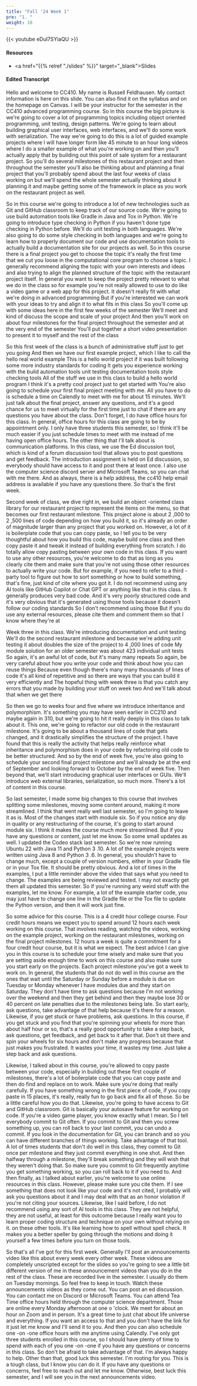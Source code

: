 ```yaml
---
title: "Fall '24 Week 1"
pre: "1. "
weight: 10
---
```


{{< youtube eDul7SYiaQU >}}

#### Resources

* <a href="{{% relref "./slides" %}}" target="_blank">Slides</a>

#### Edited Transcript

Hello and welcome to CC410. My name is Russell Feldhausen. My contact information is here on this slide. You can also find it on the syllabus and on the homepage on Canvas. I will be your instructor for the semester in the CC410 advanced programming course. So in this course the big picture is we're going to cover a lot of programming topics including object oriented programming, unit testing, design patterns. We're going to learn about building graphical user interfaces, web interfaces, and we'll do some work with serialization. The way we're going to do this is a lot of guided example projects where I will have longer form like 45 minute to an hour long videos where I do a smaller example of what you're working on and then you'll actually apply that by building out this point of sale system for a restaurant project. So you'll do several milestones of this restaurant project and then throughout the semester you'll also be thinking about and planning a final project that you'll probably spend about the last four weeks of class working on but we'll spend the whole semester actually thinking about it planning it and maybe getting some of the framework in place as you work on the restaurant project as well. 

So in this course we're going to introduce a lot of new technologies such as Git and GitHub classroom to keep track of our source code. We're going to use build automation tools like Gradle in Java and Tox in Python. We're going to introduce type checking in Python if you haven't done type checking in Python before. We'll do unit testing in both languages. We're also going to do some style checking in both languages and we're going to learn how to properly document our code and use documentation tools to actually build a documentation site for our projects as well. So in this course there is a final project you get to choose the topic it's really the first time that we cut you loose in the computational core program to choose a topic. I generally recommend aligning the topic with your own interests and ideas and also trying to align the planned structure of the topic with the restaurant project itself. In general you want to keep the project pretty relevant to what we do in the class so for example you're not really allowed to use to do like a video game or a web app for this project. It doesn't really fit with what we're doing in advanced programming But if you're interested we can work with your ideas to try and align it to what fits in this class So you'll come up with some ideas here in the first few weeks of the semester We'll meet and kind of discuss the scope and scale of your project And then you'll work on about four milestones for the final project throughout the semester and at the very end of the semester You'll put together a short video presentation to present it to myself and the rest of the class 

So this first week of the class is a bunch of administrative stuff just to get you going And then we have our first example project, which I like to call the hello real world example This is a hello world project if it was built following some more industry standards for coding It gets you experience working with the build automation tools unit testing documentation tools style checking tools All of the stuff we use in this class to build a hello world program I think it's a pretty cool project just to get started with You're also going to schedule your first final project meeting with me. All you have to do is schedule a time on Calendly to meet with me for about 15 minutes. We'll just talk about the final project, answer any questions, and it's a good chance for us to meet virtually for the first time just to chat if there are any questions you have about the class. Don't forget, I do have office hours for this class. In general, office hours for this class are going to be by appointment only. I only have three students this semester, so I think it'll be much easier if you just schedule times to meet with me instead of me having open office hours. The other thing that I'll talk about is communication platforms. In this class, we use the Ed discussion tool, which is kind of a forum discussion tool that allows you to post questions and get feedback. The introduction assignment is held on Ed discussion, so everybody should have access to it and post there at least once. I also use the computer science discord server and Microsoft Teams, so you can chat with me there. And as always, there is a help address, the cc410 help email address is available if you have any questions there. So that's the first week. 

Second week of class, we dive right in, we build an object -oriented class library for our restaurant project to represent the items on the menu, so that becomes our first restaurant milestone. This project alone is about 2 ,000 to 2 ,500 lines of code depending on how you build it, so it's already an order of magnitude larger than any project that you worked on. However, a lot of it is boilerplate code that you can copy paste, so I tell you to be very thoughtful about how you build this code, maybe build one class and then copy paste it and tweak it instead of building everything from scratch. I do totally allow copy pasting between your own code in this class. If you want to use any other resources, you're welcome to do that as long as you clearly cite them and make sure that you're not using those other resources to actually write your code. But for example, if you need to refer to a third -party tool to figure out how to sort something or how to build something, that's fine, just kind of cite where you got it. I do not recommend using any AI tools like GitHub Copilot or Chat GPT or anything like that in this class. It generally produces very bad code. And it's very poorly structured code and it's very obvious that it's generated using those tools because it doesn't follow our coding standards So I don't recommend using those But if you do use any external resources, please cite them and comment them so that I know where they're at 

Week three in this class. We're introducing documentation and unit testing We'll do the second restaurant milestone and because we're adding unit testing it about doubles the size of the project to 4 ,000 lines of code My module solution for an older semester was about 423 individual unit tests So again, it's an awful lot of code, but it's many many repeats So again, be very careful about how you write your code and think about how you can reuse things Because even though there's many many thousands of lines of code it's all kind of repetitive and so there are ways that you can build it very efficiently and The hopeful thing with week three is that you catch any errors that you made by building your stuff on week two And we'll talk about that when we get there 

So then we go to weeks four and five where we introduce inheritance and polymorphism. It's something you may have seen earlier in CC210 and maybe again in 310, but we're going to hit it really deeply in this class to talk about it. This one, we're going to refactor our old code in the restaurant milestone. It's going to be about a thousand lines of code that gets changed, and it drastically simplifies the structure of the project. I have found that this is really the activity that helps really reinforce what inheritance and polymorphism does in your code by refactoring old code to be better structured. And so by the end of week five, you're also going to schedule your second final project milestone and we'll already be at the end of September and looking forward to October by the end of week five. Then beyond that, we'll start introducing graphical user interfaces or GUIs. We'll introduce web external libraries, serialization, so much more. There's a lot of content in this course. 

So last semester, I made some big changes to this course that involves splitting some milestones, moving some content around, making it more streamlined. I think that went really well last semester, so I'm going to leave it as is. Most of the changes start with module six. So if you notice any dip in quality or any restructuring of the course, it's going to start around module six. I think it makes the course much more streamlined. But if you have any questions or content, just let me know. So some small updates as well. I updated the Codeo stack last semester. So we're now running Ubuntu 22 with Java 11 and Python 3 .10. A lot of the example projects were written using Java 8 and Python 3 .6. In general, you shouldn't have to change much, except a couple of version numbers, either in your Gradle file or in your Tox file. It should be pretty obvious. And a lot of times in the examples, I put a little reminder above the video that says what you need to change. The examples are being reviewed and tested. I may not exactly get them all updated this semester. So if you're running any weird stuff with the examples, let me know. For example, a lot of the example starter code, you may just have to change one line in the Gradle file or the Tox file to update the Python version, and then it will work just fine. 

So some advice for this course. This is a 4 credit hour college course. Four credit hours means we expect you to spend around 12 hours each week working on this course. That involves reading, watching the videos, working on the example project, working on the restaurant milestones, working on the final project milestones. 12 hours a week is quite a commitment for a four credit hour course, but it is what we expect. The best advice I can give you in this course is to schedule your time wisely and make sure that you are setting aside enough time to work on this course and also make sure you start early on the projects. Each project milestone you've got a week to work on. In general, the students that do not do well in this course are the ones that wait until the Saturday or Sunday before a module is due on Tuesday or Monday whenever I have modules due and they start on Saturday. They don't have time to ask questions because I'm not working over the weekend and then they get behind and then they maybe lose 30 or 40 percent on late penalties due to the milestones being late. So start early, ask questions, take advantage of that help because it's there for a reason. Likewise, if you get stuck or have problems, ask questions. In this course, if you get stuck and you find that you're spinning your wheels for more than about half hour or so, that's a really good opportunity to take a step back, ask questions, get feedback, and get back to it after that. Don't sit there and spin your wheels for six hours and don't make any progress because that just makes you frustrated. It wastes your time, it wastes my time. Just take a step back and ask questions. 

Likewise, I talked about in this course, you're allowed to copy paste between your code, especially in building out these first couple of milestones, there's a lot of boilerplate code that you can copy paste and then do find and replace on to work. Make sure you're doing that really carefully. If you have something wrong in the first piece of code, if you copy paste in 15 places, it's really, really fun to go back and fix all of those. So be a little careful how you do that. Likewise, you're going to have access to Git and GitHub classroom. Git is basically your autosave feature for working on code. If you're a video game player, you know exactly what I mean. So I tell everybody commit to Git often. If you commit to Git and then you screw something up, you can roll back to your last commit, you can undo a commit. If you look in the documentation for Git, you can branch and so you can have different branches of things working. Take advantage of that tool. A lot of times students that don't do well in this class, they commit to Git once per milestone and they just commit everything in one shot. And then halfway through a milestone, they'll break something and they will wish that they weren't doing that. So make sure you commit to Git frequently anytime you get something working, so you can roll back to it if you need to. And then finally, as I talked about earlier, you're welcome to use online resources in this class. However, please make sure you cite them. If I see something that does not look like your code and it's not cited, I probably will ask you questions about it and I may deal with that as an honor violation if you're not citing your sources. Likewise, like I said before, I do not recommend using any sort of AI tools in this class. They are not helpful, they are not useful, at least for this outcome because I really want you to learn proper coding structure and technique on your own without relying on it. on these other tools. It's like learning how to spell without spell check. It makes you a better speller by going through the motions and doing it yourself a few times before you turn on those tools. 

So that's all I've got for this first week. Generally I'll post an announcements video like this about every week every other week. These videos are completely unscripted except for the slides so you're going to see a little bit different version of me in these announcement videos than you do in the rest of the class. These are recorded live in the semester. I usually do them on Tuesday mornings. So feel free to keep in touch. Watch these announcements videos as they come out. You can post an ed discussion. You can contact me on Discord or Microsoft Teams. You can attend Tea Time office hours held through the computer science department. Those are online every Monday afternoon at one o 'clock. We meet for about an hour on Zoom and in person. It's a great time to just chat about life universe and everything. If you want an access to that and you don't have the link for it just let me know and I'll send it to you. And then you can also schedule one -on -one office hours with me anytime using Calendly. I've only got three students enrolled in this course, so I should have plenty of time to spend with each of you one -on -one if you have any questions or concerns in this class. So don't be afraid to take advantage of that. I'm always happy to help. Other than that, good luck this semester. I'm rooting for you. This is a tough class, but I know you can do it. If you have any questions or concerns, feel free to reach out and let me know. Otherwise, best luck this semester, and I will see you in the next announcements video. 
